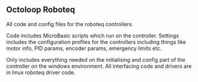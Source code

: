 ## Octoloop Roboteq


All code and config files for the roboteq controllers. 


Code includes MicroBasic scripts which run on the controller.
Settings includes the configuration profiles for the controllers including things like motor info, PID params, encoder params, emergency limits etc.


Only includes everything needed on the initialising and config part of the controller on the windows environment. All interfacing code and drivers are in linux roboteq driver code.